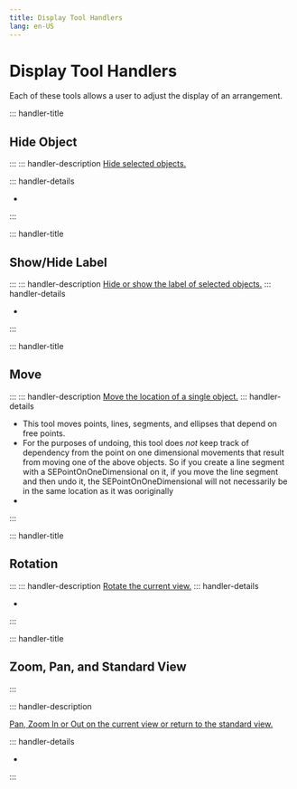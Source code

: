 ```yaml
---
title: Display Tool Handlers
lang: en-US
---
```


# Display Tool Handlers

Each of these tools allows a user to adjust the display of an arrangement.

::: handler-title

## Hide Object

:::
::: handler-description
[Hide selected objects.](/tools/display.html#hide-object)

::: handler-details

-

:::

::: handler-title

## Show/Hide Label

:::
::: handler-description
[Hide or show the label of selected objects.](/tools/display.html#show-hide-label)
::: handler-details

-

:::

::: handler-title

## Move

:::
::: handler-description
[Move the location of a single object.](/tools/display.html#move)
::: handler-details

- This tool moves points, lines, segments, and ellipses that depend on free points.
- For the purposes of undoing, this tool does _not_ keep track of dependency from the point on one dimensional movements that result from moving one of the above objects. So if you create a line segment with a <span class= "class">SEPointOnOneDimensional</span> on it, if you move the line segment and then undo it, the <span class= "class">SEPointOnOneDimensional </span> will not necessarily be in the same location as it was ooriginally
-

:::

::: handler-title

## Rotation

:::
::: handler-description
[Rotate the current view.](/tools/display.html#rotation)
::: handler-details

-

:::

::: handler-title

## Zoom, Pan, and Standard View

:::

::: handler-description

[Pan, Zoom In or Out on the current view or return to the standard view.](/tools/display.html#zoom-and-pan)

::: handler-details

-

:::
